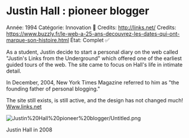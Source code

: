 # Justin Hall : pioneer blogger

Année: 1994
Catégorie: Innovation 🎢
Credits: http://links.net/
Credits: https://www.buzzly.fr/le-web-a-25-ans-decouvrez-les-dates-qui-ont-marque-son-histoire.html
État: Complet ✅

As a student, Justin decide to start a personal diary on the web called "Justin's Links from the Underground" which offered one of the earliest guided tours of the web. The site came to focus on Hall's life in intimate detail. 

In December, 2004, New York Times Magazine referred to him as "the founding father of personal blogging."

The site still exists, is still active, and the design has not changed much! [Www.links.net](http://www.links.net/)

![Justin%20Hall%20pioneer%20blogger/Untitled.png](Justin%20Hall%20pioneer%20blogger/Untitled.png)

Justin Hall in 2008